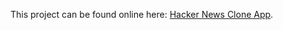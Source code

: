 This project can be found online here: [Hacker News Clone App](https://github.com/facebook/create-react-app).